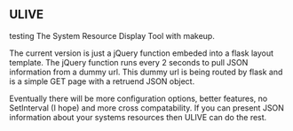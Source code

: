 ## ULIVE ##
testing
The System Resource Display Tool with makeup.

The current version is just a jQuery function embeded into a flask layout template. The jQuery function runs every 2 seconds to pull JSON information from a dummy url. This dummy url is being routed by flask and is a simple GET page with a retruend JSON object.

Eventually there will be more configuration options, better features, no SetInterval (I hope) and more cross compatability. If you can present JSON information about your systems resources then ULIVE can do the rest. 
